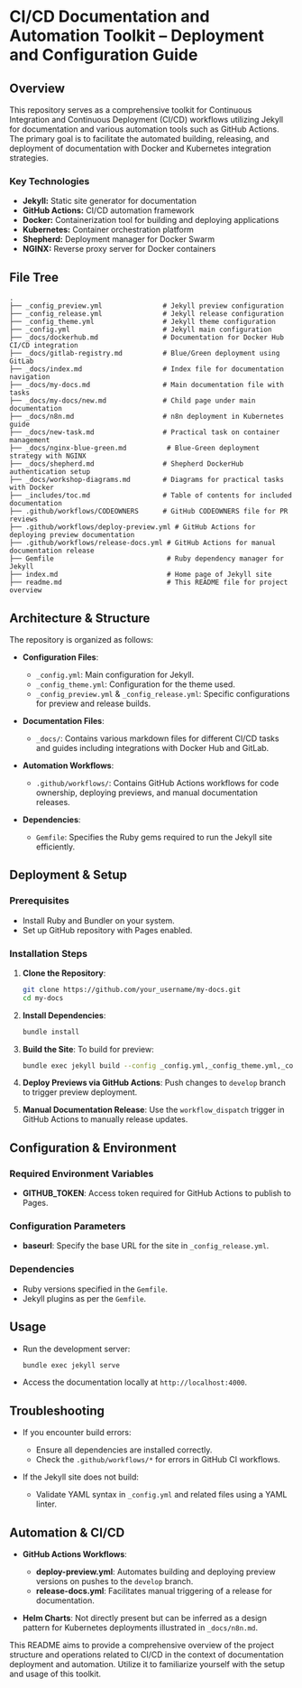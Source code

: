 # CI/CD Documentation and Automation Toolkit – Deployment and Configuration Guide

## Overview
This repository serves as a comprehensive toolkit for Continuous Integration and Continuous Deployment (CI/CD) workflows utilizing Jekyll for documentation and various automation tools such as GitHub Actions. The primary goal is to facilitate the automated building, releasing, and deployment of documentation with Docker and Kubernetes integration strategies.

### Key Technologies
- **Jekyll:** Static site generator for documentation
- **GitHub Actions:** CI/CD automation framework
- **Docker:** Containerization tool for building and deploying applications
- **Kubernetes:** Container orchestration platform
- **Shepherd:** Deployment manager for Docker Swarm
- **NGINX:** Reverse proxy server for Docker containers

## File Tree
```
.
├── _config_preview.yml               # Jekyll preview configuration
├── _config_release.yml               # Jekyll release configuration
├── _config_theme.yml                 # Jekyll theme configuration
├── _config.yml                       # Jekyll main configuration
├── _docs/dockerhub.md                # Documentation for Docker Hub CI/CD integration
├── _docs/gitlab-registry.md          # Blue/Green deployment using GitLab
├── _docs/index.md                    # Index file for documentation navigation
├── _docs/my-docs.md                  # Main documentation file with tasks
├── _docs/my-docs/new.md              # Child page under main documentation
├── _docs/n8n.md                      # n8n deployment in Kubernetes guide
├── _docs/new-task.md                 # Practical task on container management
├── _docs/nginx-blue-green.md          # Blue-Green deployment strategy with NGINX
├── _docs/shepherd.md                 # Shepherd DockerHub authentication setup
├── _docs/workshop-diagrams.md        # Diagrams for practical tasks with Docker
├── _includes/toc.md                  # Table of contents for included documentation
├── .github/workflows/CODEOWNERS      # GitHub CODEOWNERS file for PR reviews
├── .github/workflows/deploy-preview.yml # GitHub Actions for deploying preview documentation
├── .github/workflows/release-docs.yml # GitHub Actions for manual documentation release
├── Gemfile                            # Ruby dependency manager for Jekyll
├── index.md                           # Home page of Jekyll site
├── readme.md                          # This README file for project overview
```

## Architecture & Structure
The repository is organized as follows:

- **Configuration Files**:  
  - `_config.yml`: Main configuration for Jekyll.
  - `_config_theme.yml`: Configuration for the theme used.
  - `_config_preview.yml` & `_config_release.yml`: Specific configurations for preview and release builds.

- **Documentation Files**:  
  - `_docs/`: Contains various markdown files for different CI/CD tasks and guides including integrations with Docker Hub and GitLab.

- **Automation Workflows**:  
  - `.github/workflows/`: Contains GitHub Actions workflows for code ownership, deploying previews, and manual documentation releases.

- **Dependencies**:  
  - `Gemfile`: Specifies the Ruby gems required to run the Jekyll site efficiently.

## Deployment & Setup
### Prerequisites
- Install Ruby and Bundler on your system.
- Set up GitHub repository with Pages enabled.

### Installation Steps
1. **Clone the Repository**:
   ```bash
   git clone https://github.com/your_username/my-docs.git
   cd my-docs
   ```

2. **Install Dependencies**:
   ```bash
   bundle install
   ```

3. **Build the Site**:
   To build for preview:
   ```bash
   bundle exec jekyll build --config _config.yml,_config_theme.yml,_config_preview.yml -d _site
   ```

4. **Deploy Previews via GitHub Actions**:
   Push changes to `develop` branch to trigger preview deployment.

5. **Manual Documentation Release**:
   Use the `workflow_dispatch` trigger in GitHub Actions to manually release updates.

## Configuration & Environment
### Required Environment Variables
- **GITHUB_TOKEN**: Access token required for GitHub Actions to publish to Pages.

### Configuration Parameters
- **baseurl**: Specify the base URL for the site in `_config_release.yml`.

### Dependencies
- Ruby versions specified in the `Gemfile`.
- Jekyll plugins as per the `Gemfile`.

## Usage
- Run the development server:
  ```bash
  bundle exec jekyll serve
  ```
- Access the documentation locally at `http://localhost:4000`.

## Troubleshooting
- If you encounter build errors:
  - Ensure all dependencies are installed correctly.
  - Check the `.github/workflows/*` for errors in GitHub CI workflows.

- If the Jekyll site does not build:
  - Validate YAML syntax in `_config.yml` and related files using a YAML linter.

## Automation & CI/CD
- **GitHub Actions Workflows**:
  - **deploy-preview.yml**: Automates building and deploying preview versions on pushes to the `develop` branch.
  - **release-docs.yml**: Facilitates manual triggering of a release for documentation.

- **Helm Charts**: Not directly present but can be inferred as a design pattern for Kubernetes deployments illustrated in `_docs/n8n.md`.

This README aims to provide a comprehensive overview of the project structure and operations related to CI/CD in the context of documentation deployment and automation. Utilize it to familiarize yourself with the setup and usage of this toolkit.